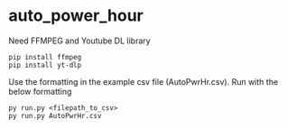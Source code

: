 # auto_power_hour
Need FFMPEG and Youtube DL library
```
pip install ffmpeg
pip install yt-dlp
```
Use the formatting in the example csv file (AutoPwrHr.csv).
Run with the below formatting
```
py run.py <filepath_to_csv>
py run.py AutoPwrHr.csv
```